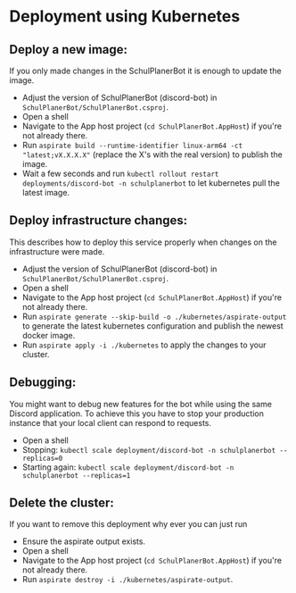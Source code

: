 # Deployment using Kubernetes

## Deploy a new image:

If you only made changes in the SchulPlanerBot it is enough to update the image.
- Adjust the version of SchulPlanerBot (discord-bot) in `SchulPlanerBot/SchulPlanerBot.csproj`.
- Open a shell
- Navigate to the App host project (`cd SchulPlanerBot.AppHost`) if you're not already there.
- Run `aspirate build --runtime-identifier linux-arm64 -ct "latest;vX.X.X.X"` (replace the X's with the real version) to publish the image.
- Wait a few seconds and run `kubectl rollout restart deployments/discord-bot -n schulplanerbot` to let kubernetes pull the latest image.

## Deploy infrastructure changes:

This describes how to deploy this service properly when changes on the infrastructure were made.
- Adjust the version of SchulPlanerBot (discord-bot) in `SchulPlanerBot/SchulPlanerBot.csproj`.
- Open a shell
- Navigate to the App host project (`cd SchulPlanerBot.AppHost`) if you're not already there.
- Run `aspirate generate --skip-build -o ./kubernetes/aspirate-output` to generate the latest kubernetes configuration and publish the newest docker image.
- Run `aspirate apply -i ./kubernetes` to apply the changes to your cluster.

## Debugging:

You might want to debug new features for the bot while using the same Discord application.
To achieve this you have to stop your production instance that your local client can respond to requests.
- Open a shell
- Stopping: `kubectl scale deployment/discord-bot -n schulplanerbot --replicas=0`
- Starting again: `kubectl scale deployment/discord-bot -n schulplanerbot --replicas=1`

## Delete the cluster:

If you want to remove this deployment why ever you can just run
- Ensure the aspirate output exists.
- Open a shell
- Navigate to the App host project (`cd SchulPlanerBot.AppHost`) if you're not already there.
- Run `aspirate destroy -i ./kubernetes/aspirate-output`.
